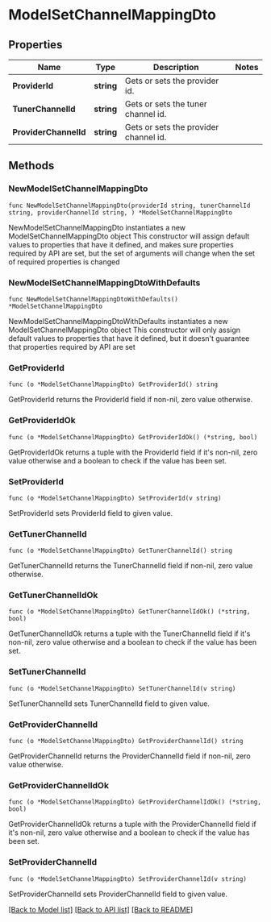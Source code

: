 # ModelSetChannelMappingDto

## Properties

Name | Type | Description | Notes
------------ | ------------- | ------------- | -------------
**ProviderId** | **string** | Gets or sets the provider id. | 
**TunerChannelId** | **string** | Gets or sets the tuner channel id. | 
**ProviderChannelId** | **string** | Gets or sets the provider channel id. | 

## Methods

### NewModelSetChannelMappingDto

`func NewModelSetChannelMappingDto(providerId string, tunerChannelId string, providerChannelId string, ) *ModelSetChannelMappingDto`

NewModelSetChannelMappingDto instantiates a new ModelSetChannelMappingDto object
This constructor will assign default values to properties that have it defined,
and makes sure properties required by API are set, but the set of arguments
will change when the set of required properties is changed

### NewModelSetChannelMappingDtoWithDefaults

`func NewModelSetChannelMappingDtoWithDefaults() *ModelSetChannelMappingDto`

NewModelSetChannelMappingDtoWithDefaults instantiates a new ModelSetChannelMappingDto object
This constructor will only assign default values to properties that have it defined,
but it doesn't guarantee that properties required by API are set

### GetProviderId

`func (o *ModelSetChannelMappingDto) GetProviderId() string`

GetProviderId returns the ProviderId field if non-nil, zero value otherwise.

### GetProviderIdOk

`func (o *ModelSetChannelMappingDto) GetProviderIdOk() (*string, bool)`

GetProviderIdOk returns a tuple with the ProviderId field if it's non-nil, zero value otherwise
and a boolean to check if the value has been set.

### SetProviderId

`func (o *ModelSetChannelMappingDto) SetProviderId(v string)`

SetProviderId sets ProviderId field to given value.


### GetTunerChannelId

`func (o *ModelSetChannelMappingDto) GetTunerChannelId() string`

GetTunerChannelId returns the TunerChannelId field if non-nil, zero value otherwise.

### GetTunerChannelIdOk

`func (o *ModelSetChannelMappingDto) GetTunerChannelIdOk() (*string, bool)`

GetTunerChannelIdOk returns a tuple with the TunerChannelId field if it's non-nil, zero value otherwise
and a boolean to check if the value has been set.

### SetTunerChannelId

`func (o *ModelSetChannelMappingDto) SetTunerChannelId(v string)`

SetTunerChannelId sets TunerChannelId field to given value.


### GetProviderChannelId

`func (o *ModelSetChannelMappingDto) GetProviderChannelId() string`

GetProviderChannelId returns the ProviderChannelId field if non-nil, zero value otherwise.

### GetProviderChannelIdOk

`func (o *ModelSetChannelMappingDto) GetProviderChannelIdOk() (*string, bool)`

GetProviderChannelIdOk returns a tuple with the ProviderChannelId field if it's non-nil, zero value otherwise
and a boolean to check if the value has been set.

### SetProviderChannelId

`func (o *ModelSetChannelMappingDto) SetProviderChannelId(v string)`

SetProviderChannelId sets ProviderChannelId field to given value.



[[Back to Model list]](../README.md#documentation-for-models) [[Back to API list]](../README.md#documentation-for-api-endpoints) [[Back to README]](../README.md)


